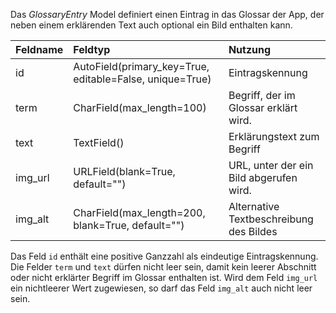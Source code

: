 Das *GlossaryEntry* Model definiert einen Eintrag in das Glossar der App, der neben einem erklärenden Text auch optional ein Bild enthalten kann.

| Feldname | Feldtyp | Nutzung |
| :--- | :--- | :--- |
| id | AutoField(primary_key=True, editable=False, unique=True) | Eintragskennung |
| term | CharField(max_length=100) | Begriff, der im Glossar erklärt wird. |
| text | TextField() | Erklärungstext zum Begriff |
| img_url | URLField(blank=True, default="") | URL, unter der ein Bild abgerufen wird. |
| img_alt | CharField(max_length=200, blank=True, default="") | Alternative Textbeschreibung des Bildes |

Das Feld `id` enthält eine positive Ganzzahl als eindeutige Eintragskennung. Die Felder `term` und `text` dürfen nicht leer sein, damit kein leerer Abschnitt oder nicht erklärter Begriff im Glossar enthalten ist. Wird dem Feld `img_url` ein nichtleerer Wert zugewiesen, so darf das Feld `img_alt` auch nicht leer sein.
